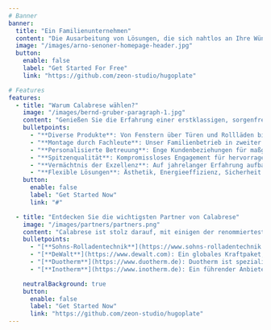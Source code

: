 ```yaml
---
# Banner
banner:
  title: "Ein Familienunternehmen"
  content: "Die Ausarbeitung von Lösungen, die sich nahtlos an Ihre Wünsche anpassen, ist der Kern unserer Kompetenz. Als Familienunternehmen in zweiter Generation zeichnen wir uns durch den Einbau und das Ausmessen einer breiten Palette von Produkten aus, darunter Fenster, Türen, Rollläden, Vordächer und Markisen. Unser Engagement für außergewöhnliche Qualität und enge, persönliche Beziehungen zu unseren Kunden bleibt der Grundstein unseres Erfolgs."
  image: "/images/arno-senoner-homepage-header.jpg"
  button:
    enable: false
    label: "Get Started For Free"
    link: "https://github.com/zeon-studio/hugoplate"

# Features
features:
  - title: "Warum Calabrese wählen?"
    image: "/images/bernd-gruber-paragraph-1.jpg"
    content: "Genießen Sie die Erfahrung einer erstklassigen, sorgenfreien Installation. Calabrese bietet:"
    bulletpoints:
      - "**Diverse Produkte**: Von Fenstern über Türen und Rollläden bis hin zu Vordächern - *wir haben alles*"
      - "**Montage durch Fachleute**: Unser Familienbetrieb in zweiter Generation garantiert eine perfekte Passform"
      - "**Personalisierte Betreuung**: Enge Kundenbeziehungen für maßgeschneiderte Lösungen und Verständnis"
      - "**Spitzenqualität**: Kompromissloses Engagement für hervorragende Leistungen, Erfüllung und Übertreffen von Branchenstandards"
      - "**Vermächtnis der Exzellenz**: Auf jahrelanger Erfahrung aufbauend, ist es unsere Tradition, Kundenzufriedenheit zu gewährleisten"
      - "**Flexible Lösungen**: Ästhetik, Energieeffizienz, Sicherheit - maßgeschneiderte Lösungen für Ihre Bedürfnisse"
    button:
      enable: false
      label: "Get Started Now"
      link: "#"

  - title: "Entdecken Sie die wichtigsten Partner von Calabrese"
    image: "/images/partners/partners.png"
    content: "Calabrese ist stolz darauf, mit einigen der renommiertesten Namen in der Branche zusammenzuarbeiten. Unsere wichtigsten Partner spielen eine entscheidende Rolle in unserem Bestreben, erstklassige Qualität und erstklassigen Service zu liefern. Sie sind:"
    bulletpoints:
      - "[**Sohns-Rolladentechnik**](https://www.sohns-rolladentechnik.de): Ein renommierter Name, der für Qualität und Innovation steht."
      - "[**DeWalt**](https://www.dewalt.com): Ein globales Kraftpaket, das für seine robusten und zuverlässigen Produkte bekannt ist."
      - "[**Duotherm**](https://www.duotherm.de): Duotherm ist spezialisiert auf hochwertige Rollläden und Jalousien, die effektiven Sonnenschutz, Privatsphäre und Energieeffizienz für Wohn- und Geschäftsräume bieten."
      - "[**Inotherm**](https://www.inotherm.de): Ein führender Anbieter von hochwertigen Türen, die die Ästhetik und Funktionalität unserer Projekte verbessern."

    neutralBackground: true
    button:
      enable: false
      label: "Get Started Now"
      link: "https://github.com/zeon-studio/hugoplate"
---
```

